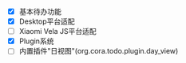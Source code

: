 * [X] 基本待办功能
* [X] Desktop平台适配
* [ ] Xiaomi Vela JS平台适配
* [X] Plugin系统
* [ ] 内置插件"日视图"(org.cora.todo.plugin.day_view)
